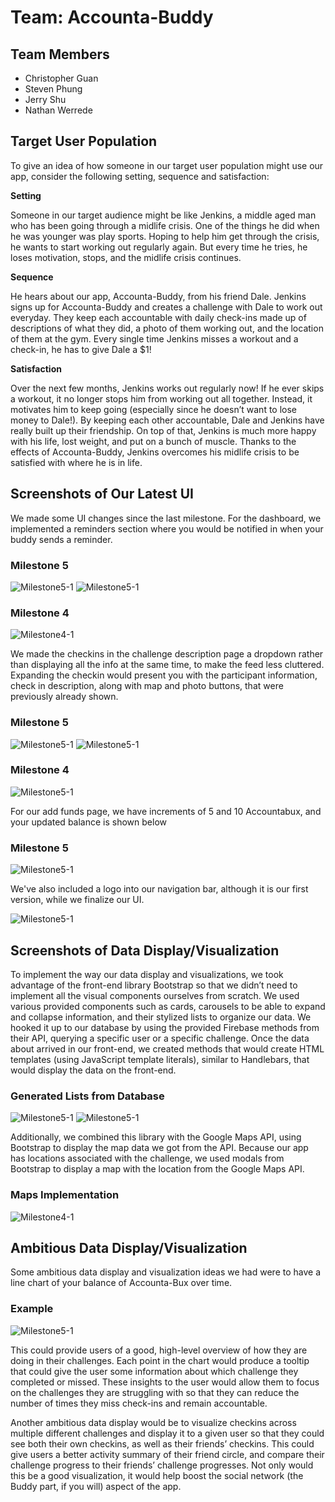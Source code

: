 # Team: Accounta-Buddy
## Team Members
- Christopher Guan
- Steven Phung
- Jerry Shu
- Nathan Werrede

## Target User Population
To give an idea of how someone in our target user population might use our app, consider the following setting, sequence and satisfaction:

**Setting**

Someone in our target audience might be like Jenkins, a middle aged man who has been going through a midlife crisis. One of the things he did when he was younger was play sports. Hoping to help him get through the crisis, he wants to start working out regularly again. But every time he tries, he loses motivation, stops, and the midlife crisis continues.

**Sequence**

He hears about our app, Accounta-Buddy, from his friend Dale. Jenkins signs up for Accounta-Buddy and creates a challenge with Dale to work out everyday. They keep each accountable with daily check-ins made up of descriptions of what they did, a photo of them working out, and the location of them at the gym. Every single time Jenkins misses a workout and a check-in, he has to give Dale a $1!

**Satisfaction**

Over the next few months, Jenkins works out regularly now! If he ever skips a workout, it no longer stops him from working out all together. Instead, it motivates him to keep going (especially since he doesn’t want to lose money to Dale!). By keeping each other accountable, Dale and Jenkins have really built up their friendship. On top of that, Jenkins is much more happy with his life, lost weight, and put on a bunch of muscle. Thanks to the effects of Accounta-Buddy, Jenkins overcomes his midlife crisis to be satisfied with where he is in life.

## Screenshots of Our Latest UI

We made some UI changes since the last milestone. For the dashboard, we implemented a reminders section where you would be notified in when your buddy sends a reminder.
### Milestone 5
![Milestone5-1](./milestone5-images/reminders.png)
![Milestone5-1](./milestone5-images/noreminders.png)

### Milestone 4
![Milestone4-1](./milestone4-images/milestone4-dash.JPG)

We made the checkins in the challenge description page a dropdown rather than displaying all the info at the same time, to make the feed less cluttered. Expanding the checkin would present you with the participant information, check in description, along with map and photo buttons, that were previously already shown.
### Milestone 5
![Milestone5-1](./milestone5-images/notexpanded.png)
![Milestone5-1](./milestone5-images/expanded.png)

### Milestone 4
![Milestone5-1](./milestone5-images/oldfeed.png)

For our add funds page, we have increments of 5 and 10 Accountabux, and your updated balance is shown below
### Milestone 5
![Milestone5-1](./milestone5-images/addfunds.png)

We've also included a logo into our navigation bar, although it is our first version, while we finalize our UI. 

![Milestone5-1](./milestone5-images/newnav.png)

## Screenshots of Data Display/Visualization
To implement the way our data display and visualizations, we took advantage of the front-end library Bootstrap so that we didn’t need to implement all the visual components ourselves from scratch. We used various provided components such as cards, carousels to be able to expand and collapse information, and their stylized lists to organize our data. We hooked it up to our database by using the provided Firebase methods from their API, querying a specific user or a specific challenge. Once the data about  arrived in our front-end, we created methods that would create HTML templates (using JavaScript template literals), similar to Handlebars, that would display the data on the front-end.
### Generated Lists from Database
![Milestone5-1](./milestone5-images/currentchallenges.png)
![Milestone5-1](./milestone5-images/checkins.png)

Additionally, we combined this library with the Google Maps API, using Bootstrap to display the map data we got from the API. Because our app has locations associated with the challenge, we used modals from Bootstrap to display a map with the location from the Google Maps API.
### Maps Implementation
![Milestone4-1](./milestone4-images/milestone4-details2.png)

## Ambitious Data Display/Visualization
Some ambitious data display and visualization ideas we had were to have a line chart of your balance of Accounta-Bux over time. 
### Example
![Milestone5-1](./milestone5-images/ambitious.png)

This could provide users of a good, high-level overview of how they are doing in their challenges. Each point in the chart would produce a tooltip that could give the user some information about which challenge they completed or missed. These insights to the user would allow them to focus on the challenges they are struggling with so that they can reduce the number of times they miss check-ins and remain accountable.

Another ambitious data display would be to visualize checkins across multiple different challenges and display it to a given user so that they could see both their own checkins, as well as their friends’ checkins. This could give users a better activity summary of their friend circle, and compare their challenge progress to their friends’ challenge progresses. Not only would this be a good visualization, it would help boost the social network (the Buddy part, if you will) aspect of the app.
